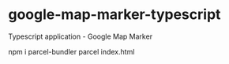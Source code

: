 # google-map-marker-typescript
Typescript application - Google Map Marker

npm i parcel-bundler
parcel index.html   
